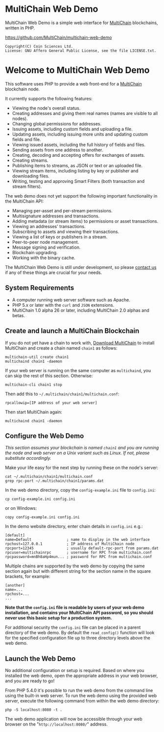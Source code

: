 MultiChain Web Demo
===================

MultiChain Web Demo is a simple web interface for [MultiChain](http://www.multichain.com/) blockchains, written in PHP.

https://github.com/MultiChain/multichain-web-demo

    Copyright(C) Coin Sciences Ltd.
    License: GNU Affero General Public License, see the file LICENSE.txt.


Welcome to MultiChain Web Demo
==============================

This software uses PHP to provide a web front-end for a [MultiChain](http://www.multichain.com/) blockchain node.

It currently supports the following features:

* Viewing the node's overall status.
* Creating addresses and giving them real names (names are visible to all nodes).
* Changing global permissions for addresses.
* Issuing assets, including custom fields and uploading a file.
* Updating assets, including issuing more units and updating custom fields and file.
* Viewing issued assets, including the full history of fields and files.
* Sending assets from one address to another.
* Creating, decoding and accepting offers for exchanges of assets.
* Creating streams.
* Publishing items to streams, as JSON or text or an uploaded file.
* Viewing stream items, including listing by key or publisher and downloading files.
* Writing, testing and approving Smart Filters (both transaction and stream filters).

The web demo does not yet support the following important functionality in the MultiChain API:

* Managing per-asset and per-stream permissions.
* Multisignature addresses and transactions.
* Adding metadata (or stream items) to permissions or asset transactions.
* Viewing an addresses' transactions.
* Subscribing to assets and viewing their transactions.
* Viewing a list of keys or publishers in a stream.
* Peer-to-peer node management.
* Message signing and verification.
* Blockchain upgrading.
* Working with the binary cache.

The MultiChain Web Demo is still under development, so please [contact us](http://www.multichain.com/contact-us/) if any of these things are crucial for your needs.


System Requirements
-------------------

* A computer running web server software such as Apache.
* PHP 5.x or later with the `curl` and `JSON` extensions.
* MultiChain 1.0 alpha 26 or later, including MultiChain 2.0 alphas and betas.


Create and launch a MultiChain Blockchain
-----------------------------------------

If you do not yet have a chain to work with, [Download MultiChain](http://www.multichain.com/download-install/) to install MultiChain and create a chain named `chain1` as follows:

    multichain-util create chain1
    multichaind chain1 -daemon
    
If your web server is running on the same computer as `multichaind`, you can skip the rest of this section. Otherwise:

    multichain-cli chain1 stop

Then add this to `~/.multichain/chain1/multichain.conf`:

    rpcallowip=[IP address of your web server]
  
Then start MultiChain again:
  
    multichaind chain1 -daemon



Configure the Web Demo
----------------------

_This section assumes your blockchain is named `chain1` and you are running the node and web server on a Unix variant such as Linux. If not, please substitute accordingly._

Make your life easy for the next step by running these on the node's server:

    cat ~/.multichain/chain1/multichain.conf
    grep rpc-port ~/.multichain/chain1/params.dat
    
In the web demo directory, copy the `config-example.ini` file to `config.ini`:

	cp config-example.ini config.ini

or on Windows:

	copy config-example.ini config.ini

  
In the demo website directory, enter chain details in `config.ini` e.g.:

    [default]
    name=Default                ; name to display in the web interface
    rpchost=127.0.0.1           ; IP address of MultiChain node
    rpcport=12345               ; usually default-rpc-port from params.dat
    rpcuser=multichainrpc       ; username for RPC from multichain.conf
    rpcpassword=mnBh8aHp4mun... ; password for RPC from multichain.conf

Multiple chains are supported by the web demo by copying the same section again but with different string for the section name in the square brackets, for example:

    [another]
	name=...
	rpchost=...
	...

**Note that the `config.ini` file is readable by users of your web demo installation, and contains your MultiChain API password, so you should never use this basic setup for a production system.**

For additional security the `config.ini` file can be placed in a parent directory of the web demo. By default the `read_config()` function will look for the specified configuration file up to three directory levels above the web demo.

Launch the Web Demo
-------------------

No additional configuration or setup is required. Based on where you installed the web demo, open the appropriate address in your web browser, and you are ready to go!

From PHP 5.4.0 it's possible to run the web demo from the command line using the built-in web server. To run the web demo using the provided web server, execute the following command from within the web demo directory:

    php -S localhost:8080 -t .

The web demo application will now be accessible through your web browser on the "`http://localhost:8080/`" address.
